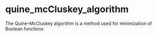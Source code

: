 # quine_mcCluskey_algorithm
The Quine–McCluskey algorithm is a method used for minimization of Boolean functions
